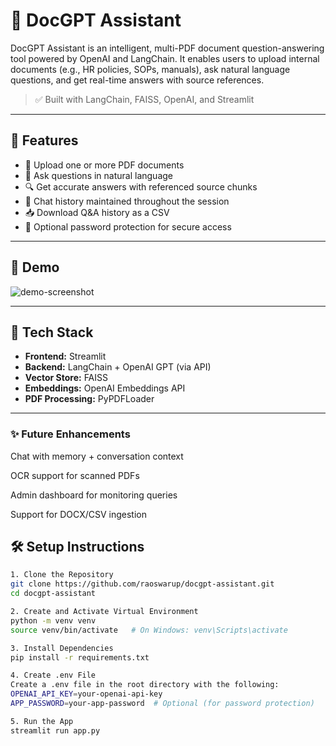 # 📄 DocGPT Assistant

DocGPT Assistant is an intelligent, multi-PDF document question-answering tool powered by OpenAI and LangChain. It enables users to upload internal documents (e.g., HR policies, SOPs, manuals), ask natural language questions, and get real-time answers with source references.

> ✅ Built with LangChain, FAISS, OpenAI, and Streamlit

---

## 🚀 Features

- 📁 Upload one or more PDF documents
- 🧠 Ask questions in natural language
- 🔍 Get accurate answers with referenced source chunks
- 💬 Chat history maintained throughout the session
- 📥 Download Q&A history as a CSV
- 🔐 Optional password protection for secure access

---

## 📸 Demo

![demo-screenshot](demo_screenshot.png) <!-- Optional: Add a real screenshot here -->

---

## 🧱 Tech Stack

- **Frontend:** Streamlit
- **Backend:** LangChain + OpenAI GPT (via API)
- **Vector Store:** FAISS
- **Embeddings:** OpenAI Embeddings API
- **PDF Processing:** PyPDFLoader

---

### ✨ Future Enhancements
Chat with memory + conversation context

OCR support for scanned PDFs

Admin dashboard for monitoring queries

Support for DOCX/CSV ingestion


## 🛠️ Setup Instructions



```bash
1. Clone the Repository
git clone https://github.com/raoswarup/docgpt-assistant.git
cd docgpt-assistant

2. Create and Activate Virtual Environment
python -m venv venv
source venv/bin/activate   # On Windows: venv\Scripts\activate

3. Install Dependencies
pip install -r requirements.txt

4. Create .env File
Create a .env file in the root directory with the following:
OPENAI_API_KEY=your-openai-api-key
APP_PASSWORD=your-app-password  # Optional (for password protection)

5. Run the App
streamlit run app.py

